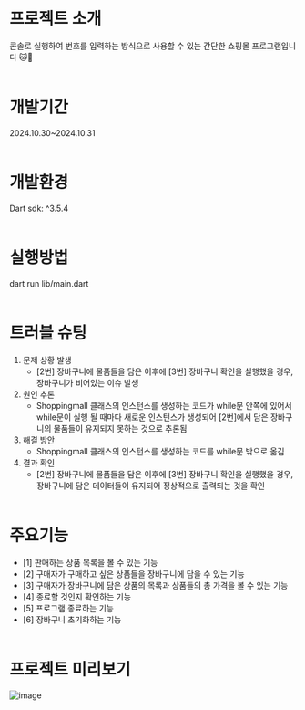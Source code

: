# 프로젝트 소개 
콘솔로 실행하여 번호를 입력하는 방식으로 사용할 수 있는 간단한 쇼핑몰 프로그램입니다 🐱🛒
<br/><br/>


# 개발기간
2024.10.30~2024.10.31
<br/><br/>


# 개발환경
Dart sdk: ^3.5.4
<br/><br/>


# 실행방법
dart run lib/main.dart
<br/><br/>


# 트러블 슈팅
1. 문제 상황 발생
   - [2번] 장바구니에 물품들을 담은 이후에 [3번] 장바구니 확인을 실행했을 경우, 장바구니가 비어있는 이슈 발생
2. 원인 추론
   - Shoppingmall 클래스의 인스턴스를 생성하는 코드가 while문 안쪽에 있어서 while문이 실행 될 때마다 새로운 인스턴스가 생성되어 [2번]에서 담은 장바구니의 물품들이 유지되지 못하는 것으로 추론됨
3. 해결 방안
   -  Shoppingmall 클래스의 인스턴스를 생성하는 코드를 while문 밖으로 옮김
4. 결과 확인
   - [2번] 장바구니에 물품들을 담은 이후에 [3번] 장바구니 확인을 실행했을 경우, 장바구니에 담은 데이터들이 유지되어 정상적으로 출력되는 것을 확인
<br/><br/>


# 주요기능
- [1] 판매하는 상품 목록을 볼 수 있는 기능
- [2] 구매자가 구매하고 싶은 상품들을 장바구니에 담을 수 있는 기능
- [3] 구매자가 장바구니에 담은 상품의 목록과 상품들의 총 가격을 볼 수 있는 기능
- [4] 종료할 것인지 확인하는 기능
- [5] 프로그램 종료하는 기능
- [6] 장바구니 초기화하는 기능 
<br/><br/>


# 프로젝트 미리보기 
![image](https://github.com/user-attachments/assets/3ae69081-ccd1-4b3c-886d-e8e8fb088e62)

